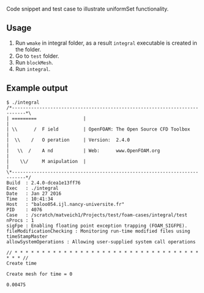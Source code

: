 Code snippet and test case to illustrate uniformSet functionality.

## Usage

1. Run `wmake` in integral folder, as a result `integral` executable is created
   in the folder.
2. Go to `test` folder.
3. Run `blockMesh`.
4. Run `integral`.

## Example output

```
$ ./integral 
/*---------------------------------------------------------------------------*\
| =========                 |                                                 |
| \\      /  F ield         | OpenFOAM: The Open Source CFD Toolbox           |
|  \\    /   O peration     | Version:  2.4.0                                 |
|   \\  /    A nd           | Web:      www.OpenFOAM.org                      |
|    \\/     M anipulation  |                                                 |
\*---------------------------------------------------------------------------*/
Build  : 2.4.0-dcea1e13ff76
Exec   : ./integral
Date   : Jan 27 2016
Time   : 10:41:34
Host   : "baloo054.ijl.nancy-universite.fr"
PID    : 4076
Case   : /scratch/matveich1/Projects/test/foam-cases/integral/test
nProcs : 1
sigFpe : Enabling floating point exception trapping (FOAM_SIGFPE).
fileModificationChecking : Monitoring run-time modified files using timeStampMaster
allowSystemOperations : Allowing user-supplied system call operations

// * * * * * * * * * * * * * * * * * * * * * * * * * * * * * * * * * * * * * //
Create time

Create mesh for time = 0

0.00475
```

